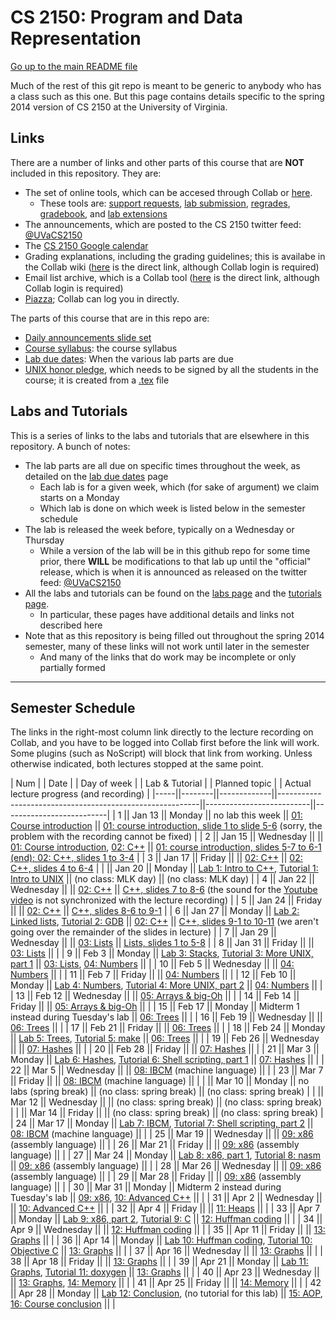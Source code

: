 CS 2150: Program and Data Representation
========================================

[Go up to the main README file](../README.html)

Much of the rest of this git repo is meant to be generic to anybody
who has a class such as this one.  But this page contains details
specific to the spring 2014 version of CS 2150 at the University of
Virginia.

Links
-----

There are a number of links and other parts of this course that are
**NOT** included in this repository.  They are:

- The set of online tools, which can be accesed through Collab or [here](https://libra.cs.virginia.edu/~pedagogy/).
  - These tools are:
    [support requests](https://libra.cs.virginia.edu/~pedagogy/support.php), 
    [lab submission](https://libra.cs.virginia.edu/~pedagogy/submit.php), 
    [regrades](https://libra.cs.virginia.edu/~pedagogy/regrades.php), 
    [gradebook](https://libra.cs.virginia.edu/~pedagogy/gradebook.php), and 
    [lab extensions](https://libra.cs.virginia.edu/~pedagogy/labextension.php)
- The announcements, which are posted to the CS 2150 twitter feed:
  [@UVaCS2150](http://twitter.com/UVaCS2150)
- The [CS 2150 Google 
  calendar](https://www.google.com/calendar/embed?src=1ea0dfillqvhlop8d7t0m8afuo%40group.calendar.google.com&amp;amp;ctz=America/New_York)
- Grading explanations, including the grading guidelines; this is
  availabe in the Collab wiki
 ([here](https://collab.itc.virginia.edu/portal/site/7d8b39e0-ac9d-48c1-ab42-c3ca20dfb23c/page/618f97d9-06f2-4da8-8197-5ddadbbc9f51)
  is the direct link, although Collab login is required)
- Email list archive, which is a Collab tool
  ([here](https://collab.itc.virginia.edu/portal/site/7d8b39e0-ac9d-48c1-ab42-c3ca20dfb23c/page/770a28a5-0679-405a-913a-49301c5c9a60)
  is the direct link, although Collab login is required)
- [Piazza](https://piazza.com/); Collab can log you in directly.

The parts of this course that are in this repo are:

- [Daily announcements slide set](daily-announcements.html)
- [Course syllabus](syllabus.html): the course syllabus
- [Lab due dates](labduedates.html): When the various lab parts
  are due
- [UNIX honor pledge](unix-honor-pledge-s14.pdf), which needs to be
  signed by all the students in the course; it is created from a
  [.tex](unix-honor-pledge.tex) file

Labs and Tutorials
------------------

This is a series of links to the labs and tutorials that are elsewhere
in this repository.  A bunch of notes:

- The lab parts are all due on specific times throughout the week, as
  detailed on the [lab due dates](labduedates.html) page
  - Each lab is for a given week, which (for sake of argument) we
    claim starts on a Monday
  - Which lab is done on which week is listed below in the semester
    schedule
- The lab is released the week before, typically on a Wednesday or
  Thursday
  - While a version of the lab will be in this github repo for
    some time prior, there **WILL** be modifications to that lab up
    until the "official" release, which is when it is announced as
    released on the twitter feed:
    [@UVaCS2150](http://twitter.com/UVaCS2150)
- All the labs and tutorials can be found on the [labs
  page](../labs/index.html) and the [tutorials
  page](../tutorials/index.html).  
  - In particular, these pages have additional details and links not
    described here
- Note that as this repository is being filled out throughout the spring
  2014 semester, many of these links will not work until later in the
  semester
  - And many of the links that do work may be incomplete or only
    partially formed

------------------------------------------------------------

Semester Schedule
-----------------

The links in the right-most column link directly to the lecture
recording on Collab, and you have to be logged into Collab first
before the link will work. Some plugins (such as NoScript) will block
that link from working.  Unless otherwise indicated, both lectures
stopped at the same point.

| Num |&nbsp;| Date |&nbsp;| Day of week |&nbsp;| Lab & Tutorial |&nbsp;| Planned topic |&nbsp;| Actual lecture progress (and recording) |
|-----||--------||-------------||----------------------------------------------------------||--------------------------||--------------------------|
| 1 || Jan&nbsp;13 || Monday || no lab this week || [01: Course introduction](../slides/01-intro.html) || [01: course introduction, slide 1 to slide 5-6](https://collab.itc.virginia.edu/access/content/group/7d8b39e0-ac9d-48c1-ab42-c3ca20dfb23c/lectures/01-intro-1b/01-intro-1b.htm) (sorry, the problem with the recording cannot be fixed) |
| 2 || Jan&nbsp;15 || Wednesday || || [01: Course introduction](../slides/01-intro.html), [02: C++](../slides/02-cpp.html) || [01: course introduction, slides 5-7 to 6-1 (end); 02: C++, slides 1 to 3-4](https://collab.itc.virginia.edu/access/content/group/7d8b39e0-ac9d-48c1-ab42-c3ca20dfb23c/lectures/02-cpp-1b/02-cpp-1b.htm) |
| 3 || Jan&nbsp;17 || Friday || || [02: C++](../slides/02-cpp.html) || [02: C++, slides 4 to 6-4](https://collab.itc.virginia.edu/access/content/group/7d8b39e0-ac9d-48c1-ab42-c3ca20dfb23c/lectures/02-cpp-2b/02-cpp-2b.htm) |
| || Jan&nbsp;20 || Monday || [Lab 1: Intro to C++](../labs/lab01/index.html), [Tutorial 1: Intro to UNIX](../tutorials/01-intro-unix/index.html) || (no class: MLK day) || (no class: MLK day) |
| 4 || Jan&nbsp;22 || Wednesday || || [02: C++](../slides/02-cpp.html) || [C++, slides 7 to 8-6](https://collab.itc.virginia.edu/access/content/group/7d8b39e0-ac9d-48c1-ab42-c3ca20dfb23c/lectures/02-cpp-3b/02-cpp-3b.htm) (the sound for the [Youtube video](http://www.youtube.com/watch?v=UvoHwFvAvQE) is not synchronized with the lecture recording) |
| 5 || Jan&nbsp;24 || Friday || || [02: C++](../slides/02-cpp.html) || [C++, slides 8-6 to 9-1](https://collab.itc.virginia.edu/access/content/group/7d8b39e0-ac9d-48c1-ab42-c3ca20dfb23c/lectures/02-cpp-4b/02-cpp-4b.htm) |
| 6 || Jan&nbsp;27 || Monday || [Lab 2: Linked lists](../labs/lab02/index.html), [Tutorial 2: GDB](../tutorials/02-gdb/index.html) || [02: C++](../slides/02-cpp.html) || [C++, slides 9-1 to  10-11](https://collab.itc.virginia.edu/access/content/group/7d8b39e0-ac9d-48c1-ab42-c3ca20dfb23c/lectures/02-cpp-5b/02-cpp-5b.htm) (we aren't going over the remainder of the slides in lecture) |
| 7 || Jan&nbsp;29 || Wednesday || || [03: Lists](../slides/03-lists.html) || [Lists, slides 1 to 5-8](https://collab.itc.virginia.edu/access/content/group/7d8b39e0-ac9d-48c1-ab42-c3ca20dfb23c/lectures/03-lists-1b/03-lists-1b.htm) |
| 8 || Jan&nbsp;31 || Friday || || [03: Lists](../slides/03-lists.html) || |
| 9 || Feb&nbsp;3 || Monday || [Lab 3: Stacks](../labs/lab03/index.html), [Tutorial 3: More UNIX, part 1](../tutorials/03-more-unix-pt1/index.html) || [03: Lists](../slides/03-lists.html), [04: Numbers](../slides/04-numbers.html) || |
| 10 || Feb&nbsp;5 || Wednesday || || [04: Numbers](../slides/04-numbers.html) || |
| 11 || Feb&nbsp;7 || Friday || || [04: Numbers](../slides/04-numbers.html) || |
| 12 || Feb&nbsp;10 || Monday || [Lab 4: Numbers](../labs/lab04/index.html), [Tutorial 4: More UNIX, part 2](../tutorials/04-more-unix-pt2/index.html) || [04: Numbers](../slides/04-numbers.html) || |
| 13 || Feb&nbsp;12 || Wednesday || || [05: Arrays & big-Oh](../slides/05-arrays-big-oh.html) || |
| 14 || Feb&nbsp;14 || Friday || || [05: Arrays & big-Oh](../slides/05-arrays-big-oh.html) || |
| 15 || Feb&nbsp;17 || Monday || Midterm 1 instead during Tuesday's lab || [06: Trees](../slides/06-trees.html) || |
| 16 || Feb&nbsp;19 || Wednesday || || [06: Trees](../slides/06-trees.html) || |
| 17 || Feb&nbsp;21 || Friday || || [06: Trees](../slides/06-trees.html) || |
| 18 || Feb&nbsp;24 || Monday || [Lab 5: Trees](../labs/lab05/index.html), [Tutorial 5: make](../tutorials/05-make/index.html) || [06: Trees](../slides/06-trees.html) || |
| 19 || Feb&nbsp;26 || Wednesday || || [07: Hashes](../slides/07-hashes.html) || |
| 20 || Feb&nbsp;28 || Friday || || [07: Hashes](../slides/07-hashes.html) || |
| 21 || Mar&nbsp;3 || Monday || [Lab 6: Hashes](../labs/lab06/index.html), [Tutorial 6: Shell scripting, part 1](../tutorials/06-shell-scripts-pt1/index.html) || [07: Hashes](../slides/07-hashes.html) || |
| 22 || Mar&nbsp;5 || Wednesday || || [08: IBCM](../slides/08-ibcm.html) (machine language) || |
| 23 || Mar&nbsp;7 || Friday || || [08: IBCM](../slides/08-ibcm.html) (machine language) || |
| || Mar&nbsp;10 || Monday || no labs (spring break) || (no class: spring break) || (no class: spring break) |
| || Mar&nbsp;12 || Wednesday || || (no class: spring break) || (no class: spring break) |
| || Mar&nbsp;14 || Friday || || (no class: spring break) || (no class: spring break) |
| 24 || Mar&nbsp;17 || Monday || [Lab 7: IBCM](../labs/lab07/index.html), [Tutorial 7: Shell scripting, part 2](../tutorials/07-shell-scripts-pt2/index.html) || [08: IBCM](../slides/08-ibcm.html) (machine language) || |
| 25 || Mar&nbsp;19 || Wednesday || || [09: x86](../slides/09-x86.html) (assembly language) || |
| 26 || Mar&nbsp;21 || Friday || || [09: x86](../slides/09-x86.html) (assembly language) || |
| 27 || Mar&nbsp;24 || Monday || [Lab 8: x86, part 1](../labs/lab08/index.html), [Tutorial 8: nasm](../tutorials/08-nasm/index.html) || [09: x86](../slides/09-x86.html) (assembly language) || |
| 28 || Mar&nbsp;26 || Wednesday || || [09: x86](../slides/09-x86.html) (assembly language) || |
| 29 || Mar&nbsp;28 || Friday || || [09: x86](../slides/09-x86.html) (assembly language) || |
| 30 || Mar&nbsp;31 || Monday || Midterm 2 instead during Tuesday's lab || [09: x86](../slides/09-x86.html), [10: Advanced C++](../slides/10-advanced-cpp.html) || |
| 31 || Apr&nbsp;2 || Wednesday || || [10: Advanced C++](../slides/10-advanced-cpp.html) || |
| 32 || Apr&nbsp;4 || Friday || || [11: Heaps](../slides/11-heaps.html) || |
| 33 || Apr&nbsp;7 || Monday || [Lab 9: x86, part 2](../labs/lab09/index.html), [Tutorial 9: C](../tutorials/09-c/index.html) || [12: Huffman coding](../slides/12-huffman.html) || |
| 34 || Apr&nbsp;9 || Wednesday || || [12: Huffman coding](../slides/12-huffman.html) || |
| 35 || Apr&nbsp;11 || Friday || || [13: Graphs](../slides/13-graphs.html) || |
| 36 || Apr&nbsp;14 || Monday || [Lab 10: Huffman coding](../labs/lab10/index.html), [Tutorial 10: Objective C](../tutorials/10-objc/index.html) || [13: Graphs](../slides/13-graphs.html) || |
| 37 || Apr&nbsp;16 || Wednesday || || [13: Graphs](../slides/13-graphs.html) || |
| 38 || Apr&nbsp;18 || Friday || || [13: Graphs](../slides/13-graphs.html) || |
| 39 || Apr&nbsp;21 || Monday || [Lab 11: Graphs](../labs/lab11/index.html), [Tutorial 11: doxygen](../tutorials/11-doxygen/index.html) || [13: Graphs](../slides/13-graphs.html) || |
| 40 || Apr&nbsp;23 || Wednesday || || [13: Graphs](../slides/13-graphs.html), [14: Memory](../slides/14-memory.html) || |
| 41 || Apr&nbsp;25 || Friday || || [14: Memory](../slides/14-memory.html) || |
| 42 || Apr&nbsp;28 || Monday || [Lab 12: Conclusion](../labs/lab12/index.html), (no tutorial for this lab) || [15: AOP](../slides/15-aop.html), [16: Course conclusion](../slides/16-conclusion.html) || |
